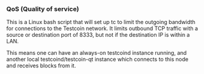 ### QoS (Quality of service) ###

This is a Linux bash script that will set up tc to limit the outgoing bandwidth for connections to the Testcoin network. It limits outbound TCP traffic with a source or destination port of 8333, but not if the destination IP is within a LAN.

This means one can have an always-on testcoind instance running, and another local testcoind/testcoin-qt instance which connects to this node and receives blocks from it.
